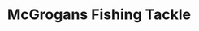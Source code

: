 ---
title: "McGrogans Fishing Tackle"
address: "Mcgrogans Fishing Tackle, 34 Broughshane Street, Ballymena, Antrim"
tel: "+44 (0)28 2564 6370"
county: "Antrim"
category: "Coarse Angling"
type: "Content"
lat: "54.86907958984375"
lng: "-6.2760701179504395"
---